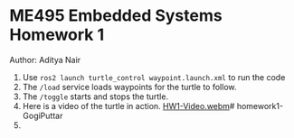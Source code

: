 # ME495 Embedded Systems Homework 1
Author: Aditya Nair
1. Use `ros2 launch turtle_control waypoint.launch.xml` to run the code
2. The `/load` service loads waypoints for the turtle to follow.
3. The `/toggle` starts and stops the turtle.
4. Here is a video of the turtle in action.
[HW1-Video.webm](https://github.com/ME495-EmbeddedSystems/homework1-GogiPuttar/assets/59332714/a06e8d02-6e67-442f-90f8-173628ffdefe)# homework1-GogiPuttar
5. 